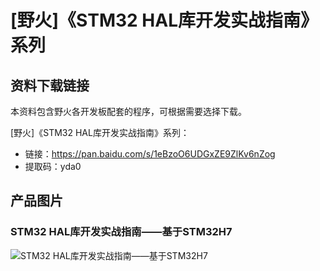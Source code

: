 # [野火]《STM32 HAL库开发实战指南》系列
## 资料下载链接
本资料包含野火各开发板配套的程序，可根据需要选择下载。


[野火]《STM32 HAL库开发实战指南》系列：
* 链接：https://pan.baidu.com/s/1eBzoO6UDGxZE9ZlKv6nZog 
* 提取码：yda0 



## 产品图片

### STM32 HAL库开发实战指南——基于STM32H7
![STM32 HAL库开发实战指南——基于STM32H7](https://raw.githubusercontent.com/wiki/Embdefire/products/images/野火开源图书专栏/STM32-HAL库开发实战指南——基于STM32H7.jpg)